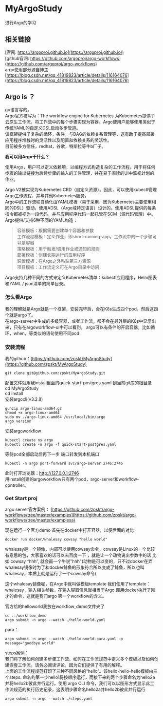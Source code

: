 # MyArgoStudy
进行Argo的学习
## 相关链接
[官网:  https://argoproj.github.io](https://argoproj.github.io/)   
[github官网:  https://github.com/argoproj/argo-workflows](https://github.com/argoproj/argo-workflows)  
argo使用部分源自博主[https://blog.csdn.net/qq_41819823/article/details/116164076](https://blog.csdn.net/qq_41819823/article/details/116164076)  
## Argo is ？
go语言写的。  
Argo官方被写为：The workflow engine for Kubernetes
为Kubernetes提供了云原生工作流，将工作流中的每个步骤实现为容器。Argo使用户能够使用类似于传统YAML的自定义DSL启动多步管道。  
该框架提供了复杂的循环，条件，与DAG的依赖关系管理等，这有助于提高部署应用程序堆栈时的灵活性以及配置和依赖关系的灵活性。  
目前被多方信任，redhat，谷歌，特斯拉等牛b厂子。

**我可以用Argo干什么？**

使用Argo，用户可以定义依赖项，以编程方式构造复杂的工作流程，用于将任何步骤的输出链接为后续步骤的输入的工件管理，并在易于阅读的UI中监视计划的作业。

Argo V2被实现为Kubernetes CRD（自定义资源）。因此，可以使用kubectl管理Argo工作流程，并与其他Kubernetes服务。    
Argo中的工作流程自动化由YAML模板（易于采用，因为Kubernetes主要使用相同的DSL）驱动，使用ADSL（Argo域特定语言）设计的。使用ADSL提供的每条指令都被视为一段代码，并与应用程序代码一起托管在SCM（源代码管理）中。  
Argo提供/支持6种不同的YAML构造：
>容器模板：根据需要创建单个容器和参数  
工作流程模板：定义作业，即short-running-app，工作流中的一个步骤可以是容器  
策略模板：用于触发/调用作业或通知的规则  
部署模板：创建长期运行的应用程序  
装置模板：在Argo之外粘贴第三方资源  
项目模板：工作流定义可在Argo目录中访问
>
Argo支持几种不同的方式来定义Kubernetes清单：kubectl应用程序，Helm图表和YAML / json清单的简单目录。

### 怎么看Argo
我的理解就是Argo就是一个框架，安装完毕后，会在K8s生成四个pod，然后这四个就是argo了。  
在argo-server中生成的多级容器，或者工作流，都不会在最外层的K8s中显示出来，只有在argoworkflow-ui中可以看到。
argo可以有条件的开启容器，比如循环，when，等类似的语句使用不同pod
### 安装流程
我的github：[https://github.com/zpskt/MyArgoStudy](https://github.com/zpskt/MyArgoStudy)

    git clone git@github.com:zpskt/MyArgoStudy.git
配置文件就用我install里面的quick-start-postgres.yaml
到当前git库的根目录  
cd MyArgoStudy  
cd install  
安装argocli(v3.2.8)

    gunzip argo-linux-amd64.gz
    chmod +x argo-linux-amd64
    sudo mv ./argo-linux-amd64 /usr/local/bin/argo
    argo version
安装argoworkflow

    kubectl create ns argo
    kubectl create -n argo -f quick-start-postgres.yaml
等待pod全部启动后再下一步
端口转发到本机端口

    kubectl -n argo port-forward svc/argo-server 2746:2746

此时打开浏览器：http://127.0.0.1:2746  
用install创建的argoworkflow只有两个pod，argo-server和workflow-controller。  
### Get Start proj  
argo server官方案例：
[https://github.com/zpskt/argo-workflows/tree/master/examples](https://github.com/zpskt/argo-workflows/tree/master/examplesa)  

现在运行一个官方demo
首先在docker中打开容器，以便后面的对比  

    docker run docker/whalesay cowsay "hello world"  
whalesay是一个镜像，内部可以使用cowsay命令，cowsay是Linux的一个比较有意思的包，大家喜欢的话可以去百度一下
，就是让一个动物说出参数中的话
比如 cowsay “hhh”, 就会画一个牛说"hhh"(动物是可以变的，只不过docker在弄whalesay镜像时为了和docker鲸鱼的形象符合所以变成了鲸鱼，所以也叫whalesay，本质上就是运行了一个cowsay命令)

这个whalesay镜像呢，在Argo中就叫做模板template
我们使用了template：whalesay，输入相关参数，在输入容器信息就相当于Argo 调用docker执行了刚才的命令，这就是我们argo 第一个workflow的含义。

官方给的helloworld我放在workflow_demo文件夹了  

    cd ../workflow_demo
    argo submit -n argo --watch ./hello-world.yaml  
para： 

    argo submit -n argo --watch ./hello-world-para.yaml -p message="goodbye world"
steps案例：  
我们将了解如何创建多步骤工作流、如何在工作流规范中定义多个模板以及如何创建嵌套工作流。请务必阅读评论，因为它们提供了有用的解释。  
上面的工作流程规范打印了三种不同风格的“hello”。该hello-hello-hello模板由三个steps. 命名的第一步hello1将按顺序运行，而接下来的两个步骤命名为hello2a并将hello2b彼此并行运行。使用 argo CLI 命令，我们可以以图形方式显示此工作流规范的执行历史记录，这表明步骤命名hello2a并hello2b彼此并行运行  

    argo submit -n argo --watch ./steps.yaml
